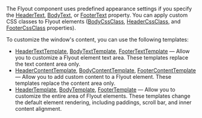 The Flyout component uses predefined appearance settings if you specify the [HeaderText](https://docs.devexpress.com/Blazor/DevExpress.Blazor.DxFlyout.HeaderText), [BodyText](https://docs.devexpress.com/Blazor/DevExpress.Blazor.DxFlyout.BodyText), or [FooterText](https://docs.devexpress.com/Blazor/DevExpress.Blazor.DxFlyout.FooterText) property. You can apply custom CSS classes to Flyout elements ([BodyCssClass](https://docs.devexpress.com/Blazor/DevExpress.Blazor.DxFlyout.BodyCssClass), [HeaderCssClass](https://docs.devexpress.com/Blazor/DevExpress.Blazor.DxFlyout.HeaderCssClass), and [FooterCssClass](https://docs.devexpress.com/Blazor/DevExpress.Blazor.DxFlyout.FooterCssClass) properties).

To customize the window's content, you can use the following templates:

* [HeaderTextTemplate](https://docs.devexpress.com/Blazor/DevExpress.Blazor.DxFlyout.HeaderTextTemplate), [BodyTextTemplate](https://docs.devexpress.com/Blazor/DevExpress.Blazor.DxFlyout.BodyTextTemplate), [FooterTextTemplate](https://docs.devexpress.com/Blazor/DevExpress.Blazor.DxFlyout.FooterTextTemplate) — Allow you to customize a Flyout element text area. These templates replace the text content area only.
* [HeaderContentTemplate](https://docs.devexpress.com/Blazor/DevExpress.Blazor.DxFlyout.HeaderContentTemplate), [BodyContentTemplate](https://docs.devexpress.com/Blazor/DevExpress.Blazor.DxFlyout.BodyContentTemplate), [FooterContentTemplate](https://docs.devexpress.com/Blazor/DevExpress.Blazor.DxFlyout.FooterContentTemplate) — Allow you to add custom content to a Flyout element. These templates replace the content area only.
* [HeaderTemplate](https://docs.devexpress.com/Blazor/DevExpress.Blazor.DxFlyout.HeaderTemplate), [BodyTemplate](https://docs.devexpress.com/Blazor/DevExpress.Blazor.DxFlyout.BodyTemplate), [FooterTemplate](https://docs.devexpress.com/Blazor/DevExpress.Blazor.DxFlyout.FooterTemplate) — Allow you to customize the entire area of Flyout elements. These templates change the default element rendering, including paddings, scroll bar, and inner content alignment.
